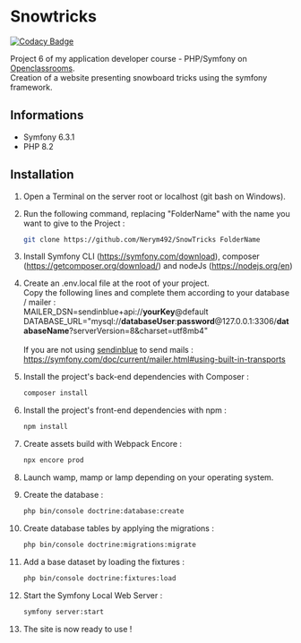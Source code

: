 # Snowtricks

[![Codacy Badge](https://app.codacy.com/project/badge/Grade/4f3aab542fbc472782c54a5208eca4e9)](https://app.codacy.com/gh/Nerym492/SnowTricks/dashboard?utm_source=gh&utm_medium=referral&utm_content=&utm_campaign=Badge_grade)

Project 6 of my application developer course - PHP/Symfony on [Openclassrooms](https://openclassrooms.com/).\
Creation of a website presenting snowboard tricks using the symfony framework.

## Informations

*   Symfony 6.3.1
*   PHP 8.2

## Installation

1.  Open a Terminal on the server root or localhost (git bash on Windows).
2.  Run the following command, replacing "FolderName" with the name you want to give to the Project :
    ```sh
    git clone https://github.com/Nerym492/SnowTricks FolderName
    ```
3.  Install Symfony CLI (https://symfony.com/download), composer (https://getcomposer.org/download/) and
    nodeJs (https://nodejs.org/en)
4.  Create an .env.local file at the root of your project.  
    Copy the following lines and complete them according to your database / mailer :\
    MAILER_DSN=sendinblue+api://**yourKey**@default  
    DATABASE\_URL="mysql://**databaseUser**:**password**@127.0.0.1:3306/**databaseName**?serverVersion=8&charset=utf8mb4"
    <br>  
    If you are not using [sendinblue](https://app.brevo.com/) to send mails : https://symfony.com/doc/current/mailer.html#using-built-in-transports

5.  Install the project's back-end dependencies with Composer :
    ```sh
    composer install
    ```
6.  Install the project's front-end dependencies with npm :
    ```sh
    npm install
    ```
7.  Create assets build with Webpack Encore :
    ```sh
    npx encore prod
    ```
8.  Launch wamp, mamp or lamp depending on your operating system.
9.  Create the database :
    ```sh
    php bin/console doctrine:database:create
    ```
10. Create database tables by applying the migrations :
    ```sh
    php bin/console doctrine:migrations:migrate
    ```
11. Add a base dataset by loading the fixtures :
    ```sh
    php bin/console doctrine:fixtures:load
    ```
12. Start the Symfony Local Web Server :
    ```sh
    symfony server:start
    ```
13. The site is now ready to use !
